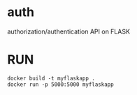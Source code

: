# auth
authorization/authentication API on FLASK

# RUN
```
docker build -t myflaskapp .
docker run -p 5000:5000 myflaskapp
```
